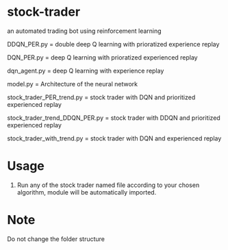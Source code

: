 # stock-trader
an automated trading bot using reinforcement learning

DDQN_PER.py = double deep Q learning with prioratized experience replay

DQN_PER.py = deep Q learning with prioratized experienced replay

dqn_agent.py = deep Q learning with experience replay

model.py = Architecture of the neural network

stock_trader_PER_trend.py = stock trader with DQN and prioritized experienced replay

stock_trader_trend_DDQN_PER.py = stock trader with DDQN and prioritized experienced replay

stock_trader_with_trend.py = stock trader with DQN and experienced replay

# Usage
1. Run any of the stock trader named file according to your chosen algorithm, module will be automatically imported.

# Note
Do not change the folder structure
